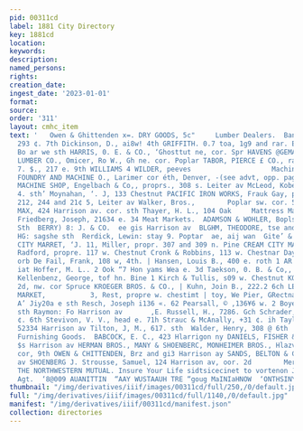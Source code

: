 ```yaml
---
pid: 00311cd
label: 1881 City Directory
key: 1881cd
location: 
keywords: 
description: 
named_persons: 
rights: 
creation_date: 
ingest_date: '2023-01-01'
format: 
source: 
order: '311'
layout: cmhc_item
text: '   Owen & Ghittenden x=. DRY GOODS, 5c"     Lumber Dealers.  Bangs, A. W.,
  293 ¢. 7th Dickinson, D., ai8w! 4th GRIFFITH. 0.7 toa, 1g9 and rar. Elm Guests 2
  Bo ar we sth HARRIS, 0. E. & CO., ‘Ghosttut ne, cor. Spr HAVENS @GEMAN, tH. an LEABVILLE
  LUMBER CO., Omicer, Ro W., Gh ne. cor. Poplar TABOR, PIERCE £ CO., rao 0S Schlessinger.
  7. $., 217 e. 9th WILLIAMS 4 WILDER, peeves                    Machine Shops.  DENVER
  FOUNDRY AND MACHINE O., Larimer cor éth, Denver, -(see advt, opp. page 237) EAGLE
  MACHINE SHOP, Engelbach & Co,, proprs., 308 s. Leiter av McLeod, Kobert S., Sur
  4. sth’ Moynahan, ‘. J, 133 Chestnut PACIFIC IRON WORKS, Frauk Gay, propr., 210,
  212, 244 and 21¢ 5, Leiter av Walker, Bros.,        Poplar sw. cor. 5th  Map Publisher:  BOEHMER,
  MAX, 424 Harrison av. cor. sth Thayer, H. L., 104 Oak     Mattress Manufacturers.
  Friedberg, Joseph, 21634 e. 34 Meat Markets.  ADAMSON & WOHLER, Boplsr-ne. cory
  Sth  BERRY) 8: J. & CO.  ee gis Harrison av  BLGHM, THEODORE, tse and 152 ©, Chestnut  Brown,
  HG: sagshe sth  Rerdick, Lewin: stay 9. Poptar  ae, aij wan  Gite’ & Co.) zo3 sth     |
  CITY MARRET, ‘J. 11, Miller, propr. 307 and 309 n. Pine CREAM CITY MARKET, Ham &
  Radford, propre. 117 w. Chestnut Cronk & Robbins, 113 w. Chestnar Day, K, A, asc-e
  orb De Fail, Frank, 108 w, 4th. | Hansen, Louis B., 400 e. roth 1 AR a oN AVENUE
  iat Hoffer, M. L.. 2 Ook “7 Hon yams Wea e. 3d Taekson, 0. B. & Co,, 223 w, Chestnut
  Kellenbenz, George, tof hn. Bine 1 Kirch & Tullis, s09 w. Chestnut KOEBRICH # BYKE,
  2d, nw. cor Spruce KROEGER BROS. & CO., | Kuhn, Join B., 222.2 6ch LEADVILLE MEAT
  MARKET,           3, Rest, propre w. chestimt | toy, We Pier, GRectnae Mucktidge,
  A’ Jiy20a e sth Resch, Joseph i136 «. 62 Pearsall, © ,136¥6 w. 2 Boyer, Sk Car 635
  sth Raymon: Fo Harrison av       ,E. Russell, H., 7286. Gch Schrader, Robert, 205
  ¢. 6th Stevivon, V. V., head e. 71h Strauc & McAnally, +31 ¢. ih Taylor & Green,
  52334 Harrison av Tilton, J, M., 617. sth  Walder, Henry, 308 @ 6th           Mens’
  Furnishing Goods.  BABCOCK, E. C., 423 Hlarrigon ny DANIELS, FISHER & CO., gouand
  $s Harrison av HERMAN BROS., MANY & SHOENBERC, MONHEIMER BROS., Hlazvison av. sw.
  cor, 9th OWEN & CHITTENDEN, Brz and gi3 Harrison ay SANDS, BELTON & Co., 3¢2 Harrison
  av SHOENBERG J. Strousse, Samuel, 124 Harrison av, oor. 2d        Merchandise Brokers.  in
  THE NORTHWESTERN MUTUAL. Insure Your Life sidtsicecinet to vortenon JOHN STEEL,
  Agt.  ‘8@009 AUANITTIN  “AAY WUSTAAUH TRE “goug MaINIaHNOW  ‘ONTHSINYNA SLNTD '
thumbnail: "/img/derivatives/iiif/images/00311cd/full/250,/0/default.jpg"
full: "/img/derivatives/iiif/images/00311cd/full/1140,/0/default.jpg"
manifest: "/img/derivatives/iiif/00311cd/manifest.json"
collection: directories
---
```

